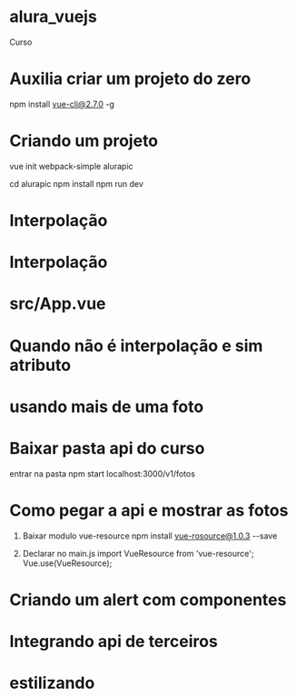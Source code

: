 # alura_vuejs
Curso

# Auxilia criar um projeto do zero
npm install vue-cli@2.7.0 -g

# Criando um projeto
vue init webpack-simple alurapic

cd alurapic 
npm install
npm run dev

# Interpolação
<template>
  <div>
    <h1>Alurapic</h1>
  </div>
</template>

<script>
  export default {
    data() {
      return {
        titulo: 'Alurapic',
      }
    }
  }
</script>

# Interpolação
# src/App.vue

<template>
  <div>
    <h1>Alurapic</h1>
  </div>
</template>

<script>
  export default {
    data() {
      return {
        titulo: 'Alurapic',
      }
    }
  }
</script>

# Quando não é interpolação e sim atributo
<template>
  <div>
    <img :src="foto.url" :alt="foto.titulo" >
  </div>
</template>

<script>
  export default {
    data() {
      return {
        foto: {
          url: 'https://meupet.elanco.com/sites/g/files/adhwdz661/files/styles/paragraph_image/public/2020-04/bpc-48_-_filhotes.jpg',
          titulo: 'cachorro'
        }
      }
    }
  }
</script>

# usando mais de uma foto

<template>
  <div>
    <h1>{{ Alurapic }}</h1>
    <ul>
      <li v-for="foto of fotos">
        <img :src="foto.url" :alt="foto.titulo" >
      </li>
    </ul>
  </div>
</template>

<script>
  export default {
    data() {
      return {
        titulo: 'Alurapic',
        fotos: [
          {
            url: 'https://meupet.elanco.com/sites/g/files/adhwdz661/files/styles/paragraph_image/public/2020-04/bpc-48_-_filhotes.jpg',
            titulo: 'cachorro'
          },
          {
            url: 'https://studiosol-a.akamaihd.net/tb/palcomp3-fotos/7/3/1/3/bailedocachorrao-ia-aa2b91971e814686a2251fc01c0eda10.jpg',
            titulo: 'cachorrão'
          }

        ]
      }
    }
  }
</script>

# Baixar pasta api do curso

entrar na pasta
npm start
localhost:3000/v1/fotos

# Como pegar a api e mostrar as fotos

1. Baixar modulo vue-resource
npm install vue-rosource@1.0.3 --save

2. Declarar no main.js
import VueResource from 'vue-resource';
Vue.use(VueResource);

# Criando um alert com componentes
<template>
  <div>
    <h1>{{ Alurapic }}</h1>
    <ul>
      <li v-for="foto of fotos">
        <img :src="foto.url" :alt="foto.titulo" >
      </li>
    </ul>
  </div>
</template>

<script>
  export default {
    data() {
      return {
        titulo: 'Alurapic',
        fotos: []
      }
    },
    
    created() {
      alert('Criei componente');
    }
  }
</script>

# Integrando api de terceiros
<template>
  <div>
    <h1>{{ titulo }}</h1>
    <ul>
      <li v-for="foto of fotos">
        <img :src="foto.url" :alt="foto.titulo" >
      </li>
    </ul>
  </div>
</template>

<script>
  export default {
    data() {
      titulo: 'Alurapic'
      return {
        titulo: 'Alurapic',
        fotos: []
      }
    },

    created() {
      let promise = this.$http.get('http://localhost:3000/v1/fotos');
      promise
        .then(res => res.json())
        .then(fotos => this.fotos = fotos, err => console.log(err));
      }
    }
  
</script>

<style></style>

# estilizando
<template>
  <div class="corpo">
    <h1 class="centralizado">{{ titulo }}</h1>
    <ul class="lista-fotos">
      <li class="lista-fotos-item" v-for="foto of fotos">
        <div class="painel">
            <h2 class="painel-titulo">{{ foto.titulo }}</h2>
            <div class="painel-conteudo">
              <img class="imagem-responsiva" :src="foto.url" :alt="foto.titulo">
            </div>
        </div>
      </li>
    </ul>
  </div>
</template>

<script>
  export default {
    data() {
      titulo: 'Alurapic'
      return {
        titulo: 'Alurapic',
        fotos: []
      }
    },

    created() {
      let promise = this.$http.get('http://localhost:3000/v1/fotos');
      promise
        .then(res => res.json())
        .then(fotos => this.fotos = fotos, err => console.log(err));
      }
    }
  
</script>

<style>
  .corpo{
    font-family: Arial, Helvetica, sans-serif;
    width: 96%;
    margin: 0 auto;
  }
  .centralizado{
    text-align: center;
  }
  .lista-fotos{
    list-style: none;
  }
  .lista-fotos .lista-fotos-item{
    display: inline-block;
  }
  .imagem-responsiva{
    width: 100%;
  }
  /* estilo do painel */ 

   .painel {
    padding: 0 auto;
    border: solid 2px grey;
    display: inline-block;
    margin: 5px;
    box-shadow: 5px 5px 10px grey;
    width: 200px;
    height: 100%;
    vertical-align: top;
    text-align: center;
  }

  .painel .painel-titulo {
    text-align: center;
    border: solid 2px;
    background: lightblue;
    margin: 0 0 15px 0;
    padding: 10px;
    text-transform: uppercase;
  }
</style>


